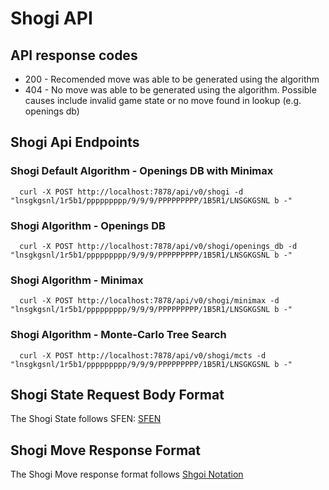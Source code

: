 # Shogi API

## API response codes

* 200 - Recomended move was able to be generated using the algorithm
* 404 - No move was able to be generated using the algorithm. Possible causes include invalid game state or no move found in lookup (e.g. openings db)

## Shogi Api Endpoints

### Shogi Default Algorithm - Openings DB with Minimax

```
  curl -X POST http://localhost:7878/api/v0/shogi -d "lnsgkgsnl/1r5b1/ppppppppp/9/9/9/PPPPPPPPP/1B5R1/LNSGKGSNL b -"
```

### Shogi Algorithm - Openings DB

```
  curl -X POST http://localhost:7878/api/v0/shogi/openings_db -d "lnsgkgsnl/1r5b1/ppppppppp/9/9/9/PPPPPPPPP/1B5R1/LNSGKGSNL b -"
```

### Shogi Algorithm - Minimax

```
  curl -X POST http://localhost:7878/api/v0/shogi/minimax -d "lnsgkgsnl/1r5b1/ppppppppp/9/9/9/PPPPPPPPP/1B5R1/LNSGKGSNL b -"
```

### Shogi Algorithm - Monte-Carlo Tree Search

```
  curl -X POST http://localhost:7878/api/v0/shogi/mcts -d "lnsgkgsnl/1r5b1/ppppppppp/9/9/9/PPPPPPPPP/1B5R1/LNSGKGSNL b -"
```

## Shogi State Request Body Format

The Shogi State follows SFEN: [SFEN](https://en.wikipedia.org/wiki/Shogi_notation#SFEN)

## Shogi Move Response Format

The Shogi Move response format follows [Shgoi Notation](https://en.wikipedia.org/wiki/Shogi_notation)
